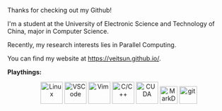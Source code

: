 Thanks for checking out my Github! 

I'm a student at the University of
Electronic Science and Technology of China, major in Computer Science.

Recently, my research interests lies in Parallel Computing.

You can find my website at https://veitsun.github.io/.

**Playthings:**

<div align="center">
<img height="50" src="https://www.kernel.org/theme/images/logos/tux.png" alt="Linux" title="Linux">
<img height="50" src="https://code.visualstudio.com/assets/images/code-stable.png" alt="VSCode" title="VSCode">
<img height="50" src="https://www.vim.org/images/vimlogo.svg" alt="Vim" title="Vim">
<img height="50" src="https://isocpp.org/assets/images/cpp_logo.png" alt="C/C++" title="C/C++">
<img height="50" src="https://upload.wikimedia.org/wikipedia/en/thumb/b/b9/Nvidia_CUDA_Logo.jpg/330px-Nvidia_CUDA_Logo.jpg" alt="CUDA" title="CUDA">
<img height="40" src="https://upload.wikimedia.org/wikipedia/commons/thumb/4/48/Markdown-mark.svg/263px-Markdown-mark.svg.png" alt="MarkDown" title="MarkDown">
<img height="40" src="https://git-scm.com/images/logo@2x.png" alt="git" title="git">
</div>

<!--
**veitsun/veitsun** is a ✨ _special_ ✨ repository because its `README.md` (this file) appears on your GitHub profile.

Here are some ideas to get you started:

- 🔭 I’m currently working on ...
- 🌱 I’m currently learning ...
- 👯 I’m looking to collaborate on ...
- 🤔 I’m looking for help with ...
- 💬 Ask me about ...
- 📫 How to reach me: ...
- 😄 Pronouns: ...
- ⚡ Fun fact: ...
-->
